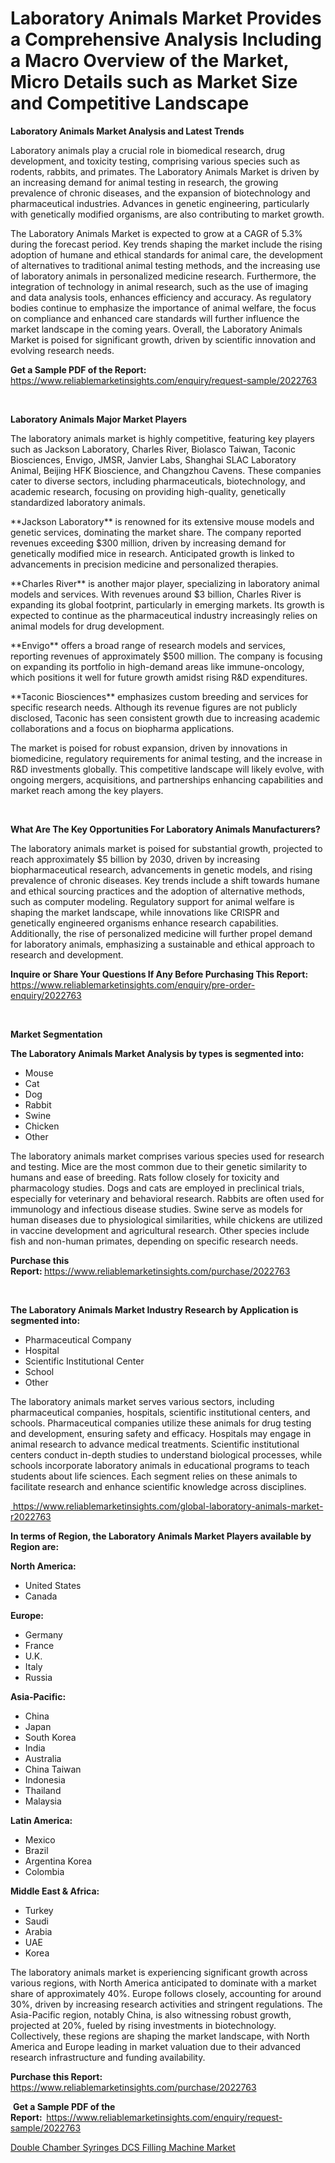 <p><h1>Laboratory Animals Market Provides a Comprehensive Analysis Including a Macro Overview of the Market, Micro Details such as Market Size and Competitive Landscape</h1></p><p><strong>Laboratory Animals Market Analysis and Latest Trends</strong></p>
<p><p>Laboratory animals play a crucial role in biomedical research, drug development, and toxicity testing, comprising various species such as rodents, rabbits, and primates. The Laboratory Animals Market is driven by an increasing demand for animal testing in research, the growing prevalence of chronic diseases, and the expansion of biotechnology and pharmaceutical industries. Advances in genetic engineering, particularly with genetically modified organisms, are also contributing to market growth.</p><p>The Laboratory Animals Market is expected to grow at a CAGR of 5.3% during the forecast period. Key trends shaping the market include the rising adoption of humane and ethical standards for animal care, the development of alternatives to traditional animal testing methods, and the increasing use of laboratory animals in personalized medicine research. Furthermore, the integration of technology in animal research, such as the use of imaging and data analysis tools, enhances efficiency and accuracy. As regulatory bodies continue to emphasize the importance of animal welfare, the focus on compliance and enhanced care standards will further influence the market landscape in the coming years. Overall, the Laboratory Animals Market is poised for significant growth, driven by scientific innovation and evolving research needs.</p></p>
<p><strong>Get a Sample PDF of the Report:&nbsp;</strong> <a href="https://www.reliablemarketinsights.com/enquiry/request-sample/2022763?utm_campaign=1558&utm_medium=2&utm_source=Github&utm_content=ia&utm_term=29032025&utm_id=laboratory-animals">https://www.reliablemarketinsights.com/enquiry/request-sample/2022763</a></p>
<p>&nbsp;</p>
<p><strong>Laboratory Animals Major Market Players</strong></p>
<p><p>The laboratory animals market is highly competitive, featuring key players such as Jackson Laboratory, Charles River, Biolasco Taiwan, Taconic Biosciences, Envigo, JMSR, Janvier Labs, Shanghai SLAC Laboratory Animal, Beijing HFK Bioscience, and Changzhou Cavens. These companies cater to diverse sectors, including pharmaceuticals, biotechnology, and academic research, focusing on providing high-quality, genetically standardized laboratory animals.</p><p>**Jackson Laboratory** is renowned for its extensive mouse models and genetic services, dominating the market share. The company reported revenues exceeding $300 million, driven by increasing demand for genetically modified mice in research. Anticipated growth is linked to advancements in precision medicine and personalized therapies.</p><p>**Charles River** is another major player, specializing in laboratory animal models and services. With revenues around $3 billion, Charles River is expanding its global footprint, particularly in emerging markets. Its growth is expected to continue as the pharmaceutical industry increasingly relies on animal models for drug development.</p><p>**Envigo** offers a broad range of research models and services, reporting revenues of approximately $500 million. The company is focusing on expanding its portfolio in high-demand areas like immune-oncology, which positions it well for future growth amidst rising R&D expenditures.</p><p>**Taconic Biosciences** emphasizes custom breeding and services for specific research needs. Although its revenue figures are not publicly disclosed, Taconic has seen consistent growth due to increasing academic collaborations and a focus on biopharma applications.</p><p>The market is poised for robust expansion, driven by innovations in biomedicine, regulatory requirements for animal testing, and the increase in R&D investments globally. This competitive landscape will likely evolve, with ongoing mergers, acquisitions, and partnerships enhancing capabilities and market reach among the key players.</p></p>
<p>&nbsp;</p>
<p><strong>What Are The Key Opportunities For Laboratory Animals Manufacturers?</strong></p>
<p><p>The laboratory animals market is poised for substantial growth, projected to reach approximately $5 billion by 2030, driven by increasing biopharmaceutical research, advancements in genetic models, and rising prevalence of chronic diseases. Key trends include a shift towards humane and ethical sourcing practices and the adoption of alternative methods, such as computer modeling. Regulatory support for animal welfare is shaping the market landscape, while innovations like CRISPR and genetically engineered organisms enhance research capabilities. Additionally, the rise of personalized medicine will further propel demand for laboratory animals, emphasizing a sustainable and ethical approach to research and development.</p></p>
<p><strong>Inquire or Share Your Questions If Any Before Purchasing This Report:</strong> <a href="https://www.reliablemarketinsights.com/enquiry/pre-order-enquiry/2022763?utm_campaign=1558&utm_medium=2&utm_source=Github&utm_content=ia&utm_term=29032025&utm_id=laboratory-animals">https://www.reliablemarketinsights.com/enquiry/pre-order-enquiry/2022763</a></p>
<p>&nbsp;</p>
<p><strong>Market Segmentation</strong></p>
<p><strong>The Laboratory Animals Market Analysis by types is segmented into:</strong></p>
<p><ul><li>Mouse</li><li>Cat</li><li>Dog</li><li>Rabbit</li><li>Swine</li><li>Chicken</li><li>Other</li></ul></p>
<p><p>The laboratory animals market comprises various species used for research and testing. Mice are the most common due to their genetic similarity to humans and ease of breeding. Rats follow closely for toxicity and pharmacology studies. Dogs and cats are employed in preclinical trials, especially for veterinary and behavioral research. Rabbits are often used for immunology and infectious disease studies. Swine serve as models for human diseases due to physiological similarities, while chickens are utilized in vaccine development and agricultural research. Other species include fish and non-human primates, depending on specific research needs.</p></p>
<p><strong>Purchase this Report:&nbsp;</strong><a href="https://www.reliablemarketinsights.com/purchase/2022763?utm_campaign=1558&utm_medium=2&utm_source=Github&utm_content=ia&utm_term=29032025&utm_id=laboratory-animals">https://www.reliablemarketinsights.com/purchase/2022763</a></p>
<p>&nbsp;</p>
<p><strong>The Laboratory Animals Market Industry Research by Application is segmented into:</strong></p>
<p><ul><li>Pharmaceutical Company</li><li>Hospital</li><li>Scientific Institutional Center</li><li>School</li><li>Other</li></ul></p>
<p><p>The laboratory animals market serves various sectors, including pharmaceutical companies, hospitals, scientific institutional centers, and schools. Pharmaceutical companies utilize these animals for drug testing and development, ensuring safety and efficacy. Hospitals may engage in animal research to advance medical treatments. Scientific institutional centers conduct in-depth studies to understand biological processes, while schools incorporate laboratory animals in educational programs to teach students about life sciences. Each segment relies on these animals to facilitate research and enhance scientific knowledge across disciplines.</p></p>
<p><a href="https://www.reliablemarketinsights.com/global-laboratory-animals-market-r2022763?utm_campaign=1558&utm_medium=2&utm_source=Github&utm_content=ia&utm_term=29032025&utm_id=laboratory-animals">&nbsp;https://www.reliablemarketinsights.com/global-laboratory-animals-market-r2022763</a></p>
<p><strong>In terms of Region, the Laboratory Animals Market Players available by Region are:</strong></p>
<p>
    <p> <strong> North America: </strong>
        <ul>
            <li>United States</li>
            <li>Canada</li>
        </ul>
        </p> 
    <p> <strong> Europe: </strong>
        <ul>
            <li>Germany</li>
            <li>France</li>
            <li>U.K.</li>
            <li>Italy</li>
            <li>Russia</li>
        </ul>
        </p> 
    <p> <strong> Asia-Pacific: </strong>
        <ul>
            <li>China</li>
            <li>Japan</li>
            <li>South Korea</li>
            <li>India</li>
            <li>Australia</li>
            <li>China Taiwan</li>
            <li>Indonesia</li>
            <li>Thailand</li>
            <li>Malaysia</li>
        </ul>
        </p> 
    <p> <strong> Latin America: </strong>
        <ul>
            <li>Mexico</li>
            <li>Brazil</li>
            <li>Argentina Korea</li>
            <li>Colombia</li>
        </ul>
        </p> 
    <p> <strong> Middle East & Africa: </strong>
        <ul>
            <li>Turkey</li>
            <li>Saudi</li>
            <li>Arabia</li>
            <li>UAE</li>
            <li>Korea</li>
        </ul>
    </p>
    </p>
<p><p>The laboratory animals market is experiencing significant growth across various regions, with North America anticipated to dominate with a market share of approximately 40%. Europe follows closely, accounting for around 30%, driven by increasing research activities and stringent regulations. The Asia-Pacific region, notably China, is also witnessing robust growth, projected at 20%, fueled by rising investments in biotechnology. Collectively, these regions are shaping the market landscape, with North America and Europe leading in market valuation due to their advanced research infrastructure and funding availability.</p></p>
<p><strong>Purchase this Report: </strong><a href="https://www.reliablemarketinsights.com/purchase/2022763?utm_campaign=1558&utm_medium=2&utm_source=Github&utm_content=ia&utm_term=29032025&utm_id=laboratory-animals">https://www.reliablemarketinsights.com/purchase/2022763</a></p>
<p>&nbsp;<strong>Get a Sample PDF of the Report:&nbsp;&nbsp;</strong><a href="https://www.reliablemarketinsights.com/enquiry/request-sample/2022763?utm_campaign=1558&utm_medium=2&utm_source=Github&utm_content=ia&utm_term=29032025&utm_id=laboratory-animals">https://www.reliablemarketinsights.com/enquiry/request-sample/2022763</a></p>
<p><strong></strong></p>
<p><p><a href="https://github.com/castoriffic/Market-Research-Report-List-6/blob/main/double-chamber-syringes-dcs-filling-machine-market.md?utm_campaign=1558&utm_medium=2&utm_source=Github&utm_content=ia&utm_term=29032025&utm_id=laboratory-animals">Double Chamber Syringes DCS Filling Machine Market</a></p></p>